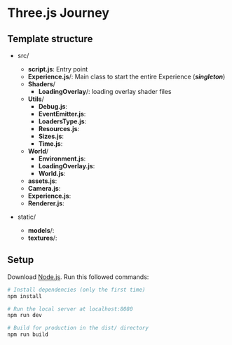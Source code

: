 # Three.js Journey

## Template structure

- src/

  - **script.js**: Entry point
  - **Experience.js**/: Main class to start the entire Experience (**_singleton_**)
  - **Shaders**/
    - **LoadingOverlay**/: loading overlay shader files
  - **Utils**/
    - **Debug.js**:
    - **EventEmitter.js**:
    - **LoadersType.js**:
    - **Resources.js**:
    - **Sizes.js**:
    - **Time.js**:
  - **World**/
    - **Environment.js**:
    - **LoadingOverlay.js**:
    - **World.js**:
  - **assets.js**:
  - **Camera.js**:
  - **Experience.js**:
  - **Renderer.js**:

- static/
  - **models**/:
  - **textures**/:

## Setup

Download [Node.js](https://nodejs.org/en/download/).
Run this followed commands:

```bash
# Install dependencies (only the first time)
npm install

# Run the local server at localhost:8080
npm run dev

# Build for production in the dist/ directory
npm run build
```
